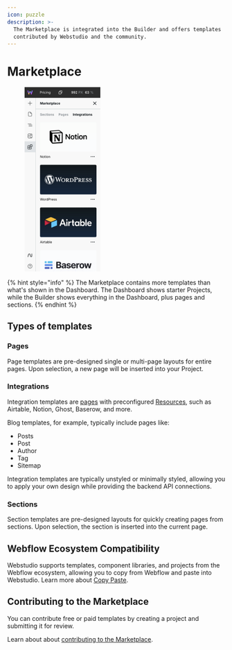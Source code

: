 ```yaml
---
icon: puzzle
description: >-
  The Marketplace is integrated into the Builder and offers templates
  contributed by Webstudio and the community.
---
```


# Marketplace

<figure><img src="../.gitbook/assets/marketplace-three-tabs.png" alt="Webstudio Marketplace in the Builder" width="175"><figcaption></figcaption></figure>

{% hint style="info" %}
The Marketplace contains more templates than what's shown in the Dashboard. The Dashboard shows starter Projects, while the Builder shows everything in the Dashboard, plus pages and sections.
{% endhint %}

## Types of templates

### **Pages**

Page templates are pre-designed single or multi-page layouts for entire pages. Upon selection, a new page will be inserted into your Project.

### **Integrations**

Integration templates are [pages](marketplace.md#pages) with preconfigured [Resources](foundations/variables.md#resource), such as Airtable, Notion, Ghost, Baserow, and more.

Blog templates, for example, typically include pages like:

* Posts
* Post
* Author
* Tag
* Sitemap

Integration templates are typically unstyled or minimally styled, allowing you to apply your own design while providing the backend API connections.

### **Sections**

Section templates are pre-designed layouts for quickly creating pages from sections. Upon selection, the section is inserted into the current page.

## Webflow Ecosystem Compatibility

Webstudio supports templates, component libraries, and projects from the Webflow ecosystem, allowing you to copy from Webflow and paste into Webstudio. Learn more about [Copy Paste](foundations/copy-paste/webflow.md).

## Contributing to the Marketplace

You can contribute free or paid templates by creating a project and submitting it for review.

Learn about about [contributing to the Marketplace](../contributing/marketplace.md).
